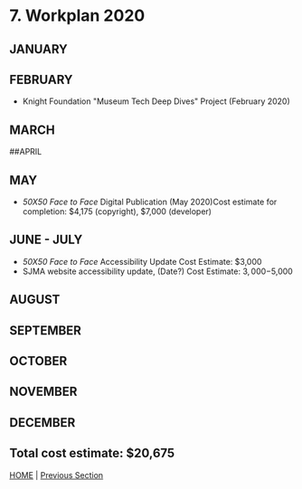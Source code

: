 # 7. Workplan 2020

## JANUARY
## FEBRUARY
* Knight Foundation "Museum Tech Deep Dives" Project (February 2020)

## MARCH

##APRIL

## MAY
* *50X50 Face to Face* Digital Publication (May 2020)Cost estimate for completion: $4,175 (copyright), $7,000 (developer)

## JUNE - JULY
* *50X50 Face to Face* Accessibility Update Cost Estimate: $3,000
* SJMA website accessibility update, (Date?) Cost Estimate: $3,000-$5,000

## AUGUST
## SEPTEMBER
## OCTOBER
## NOVEMBER
## DECEMBER

Total cost estimate: $20,675
-----

[HOME](index.md) | [Previous Section](06_Benchmarks_Deliverables_and_Progress.md)
